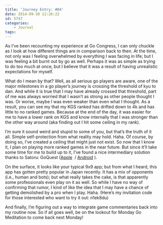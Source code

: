 ```yaml
---
title: 'Journey Entry: #04'
date: 2014-09-30 12:26:22
id: 5747
categories:
	- Journal
tags:
---
```


As I’ve been recounting my experience at Go Congress, I can only chuckle as I look at how different things are in comparison back to then. At the time, not only was I feeling overwhelmed by everything I was facing in life; but I was feeling a bit burnt out by go as well. Perhaps it was as simple as trying to do too much at once, but I believe that it was a result of having unrealistic expectations for myself.

What do I mean by that? Well, as all serious go players are aware, one of the major milestones in a go player’s journey is crossing the threshold of kyu to dan. And while it is true that I may have already crossed that threshold, part of me was always worried that I wasn’t as strong as other people thought I was. Or worse, maybe I was even weaker than even what I thought. As a result, you can see my that my KGS ranked has drifted down to 4k and has little to no ranked games. Because at the end of the day, it was easier for me to have a lower rank on KGS and know internally that I was stronger than the other way around (aka finding out I hit some ceiling in my rank).

I’m sure it sound weird and stupid to some of you, but that’s the truth of it all. Simple self-protection from what reality may hold. Haha. Of course, by doing so, I’ve created a ceiling that might just not exist. So now that I know it, I plan on playing more ranked games in the near future. But since it’ll take some time for me to build up to it, I’ve found a nice intermediary solution thanks to Satoru: GoQuest ([Apple](https://itunes.apple.com/us/app/goquest-free-beginner-friendly/id834841918?mt=8 "GoQuest Apple")  / [Android](https://play.google.com/store/apps/details?id=fm.wars.goquest "GoQuest Android") ).

On the surface, it looks like your typical 9x9 app; but from what I heard, this app has gotten pretty popular in Japan recently. It has a mix of opponents (i.e., human and bots); but what really takes the cake, is that apparently some professionals even play on it as well. So while I have no way of confirming that rumor, I kind of like the idea that I may have a chance of getting demolished by a pro when I play. Haha. (Here’s my invitation code for those interested who want to try it out: n1ek8du)

And finally, I’m figuring out a way to integrate game commentaries back into my routine now. So if all goes well, be on the lookout for Monday Go Meditation to come back next Monday!